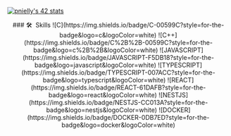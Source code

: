 
[![pnielly's 42 stats](https://badge42.vercel.app/api/v2/cl3if0ee2000609l3h7pptxi2/stats?cursusId=21&coalitionId=46)](https://github.com/JaeSeoKim/badge42)

<div align="center">
### 🛠 &nbsp;Skills
![C](https://img.shields.io/badge/C-00599C?style=for-the-badge&logo=c&logoColor=white)
![C++](https://img.shields.io/badge/C%2B%2B-00599C?style=for-the-badge&logo=c%2B%2B&logoColor=white)
![JAVASCRIPT](https://img.shields.io/badge/JAVASCRIPT-F5DB18?style=for-the-badge&logo=javascript&logoColor=white)
![TYPESCRIPT](https://img.shields.io/badge/TYPESCRIPT-007ACC?style=for-the-badge&logo=typescript&logoColor=white)
![REACT](https://img.shields.io/badge/REACT-61DAFB?style=for-the-badge&logo=react&logoColor=white)
![NESTJS](https://img.shields.io/badge/NESTJS-CC013A?style=for-the-badge&logo=nestjs&logoColor=white)
![DOCKER](https://img.shields.io/badge/DOCKER-0DB7ED?style=for-the-badge&logo=docker&logoColor=white)
</div>
